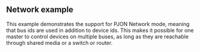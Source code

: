 ## Network example
This example demonstrates the support for PJON Network mode, meaning that bus ids are used in addition to device ids.
This makes it possible for one master to control devices on multiple buses, as long as they are reachable through shared media or a switch or router.
